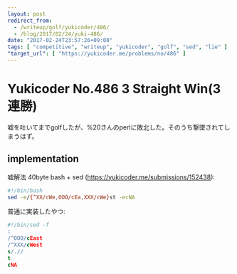 ```yaml
---
layout: post
redirect_from:
  - /writeup/golf/yukicoder/486/
  - /blog/2017/02/24/yuki-486/
date: "2017-02-24T23:57:26+09:00"
tags: [ "competitive", "writeup", "yukicoder", "golf", "sed", "lie" ]
"target_url": [ "https://yukicoder.me/problems/no/486" ]
---
```


# Yukicoder No.486 3 Straight Win(3連勝)

嘘を吐いてまでgolfしたが、%20さんのperlに敗北した。そのうち撃墜されてしまうはず。

## implementation

嘘解法 $40$byte bash + sed (<https://yukicoder.me/submissions/152438>):

``` sh
#!/bin/bash
sed -e/{^XX/cWe,OOO/cEa,XXX/cWe}st -ecNA
```

普通に実装したやつ:

``` sed
#!/bin/sed -f
:
/^OOO/cEast
/^XXX/cWest
s/.//
t
cNA
```
